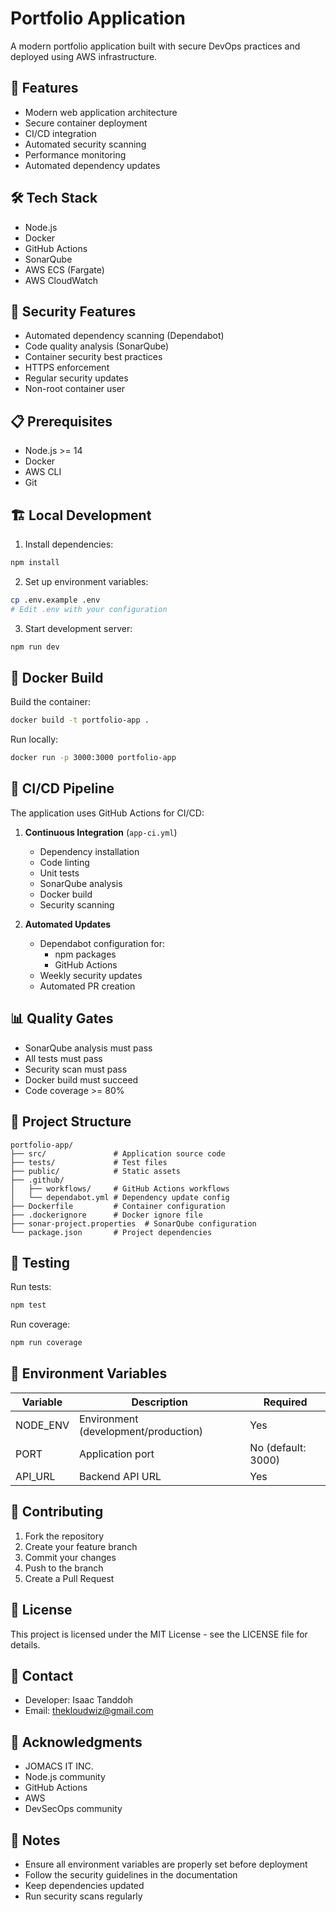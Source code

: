 # Portfolio Application

A modern portfolio application built with secure DevOps practices and deployed using AWS infrastructure.

## 🚀 Features

- Modern web application architecture
- Secure container deployment
- CI/CD integration
- Automated security scanning
- Performance monitoring
- Automated dependency updates

## 🛠️ Tech Stack

- Node.js
- Docker
- GitHub Actions
- SonarQube
- AWS ECS (Fargate)
- AWS CloudWatch

## 🔐 Security Features

- Automated dependency scanning (Dependabot)
- Code quality analysis (SonarQube)
- Container security best practices
- HTTPS enforcement
- Regular security updates
- Non-root container user

## 📋 Prerequisites

- Node.js >= 14
- Docker
- AWS CLI
- Git

## 🏗️ Local Development

1. Install dependencies:
```bash
npm install
```

2. Set up environment variables:
```bash
cp .env.example .env
# Edit .env with your configuration
```

3. Start development server:
```bash
npm run dev
```

## 🐳 Docker Build

Build the container:
```bash
docker build -t portfolio-app .
```

Run locally:
```bash
docker run -p 3000:3000 portfolio-app
```

## 🔄 CI/CD Pipeline

The application uses GitHub Actions for CI/CD:

1. **Continuous Integration** (`app-ci.yml`)
   - Dependency installation
   - Code linting
   - Unit tests
   - SonarQube analysis
   - Docker build
   - Security scanning

2. **Automated Updates**
   - Dependabot configuration for:
     - npm packages
     - GitHub Actions
   - Weekly security updates
   - Automated PR creation

## 📊 Quality Gates

- SonarQube analysis must pass
- All tests must pass
- Security scan must pass
- Docker build must succeed
- Code coverage >= 80%

## 📁 Project Structure

```
portfolio-app/
├── src/               # Application source code
├── tests/             # Test files
├── public/            # Static assets
├── .github/
│   ├── workflows/     # GitHub Actions workflows
│   └── dependabot.yml # Dependency update config
├── Dockerfile         # Container configuration
├── .dockerignore      # Docker ignore file
├── sonar-project.properties  # SonarQube configuration
└── package.json       # Project dependencies
```

## 🧪 Testing

Run tests:
```bash
npm test
```

Run coverage:
```bash
npm run coverage
```

## 📝 Environment Variables

| Variable | Description                           | Required           |
|----------|---------------------------------------|--------------------|
| NODE_ENV | Environment (development/production)  | Yes                |
| PORT     | Application port                      | No (default: 3000) |
| API_URL  | Backend API URL                       | Yes                |

## 🤝 Contributing

1. Fork the repository
2. Create your feature branch
3. Commit your changes
4. Push to the branch
5. Create a Pull Request

## 📄 License

This project is licensed under the MIT License - see the LICENSE file for details.

## 👥 Contact

- Developer: Isaac Tanddoh
- Email: thekloudwiz@gmail.com

## 🙏 Acknowledgments

- JOMACS IT INC.
- Node.js community
- GitHub Actions
- AWS
- DevSecOps community

## 📝 Notes

- Ensure all environment variables are properly set before deployment
- Follow the security guidelines in the documentation
- Keep dependencies updated
- Run security scans regularly 